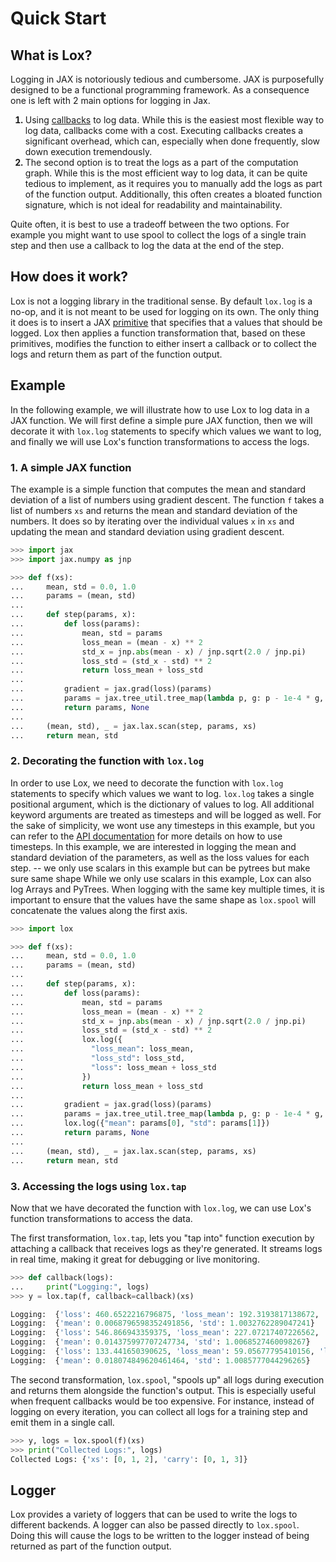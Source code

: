 # Quick Start

## What is Lox?

Logging in JAX is notoriously tedious and cumbersome.
JAX is purposefully designed to be a functional programming framework.
As a consequence one is left with 2 main options for logging in Jax.

<style>
    ol > li::marker {
      font-weight: bold;
    }
</style>
<ol>
  <li> Using <a href="https://docs.jax.dev/en/latest/external-callbacks.html">callbacks</a> to log data. While this is the easiest most flexible way to log data, callbacks come with a cost.
  Executing callbacks creates a significant overhead, which can, especially when done frequently, slow down execution tremendously.</li>
  <li> The second option is to treat the logs as a part of the computation graph. While this is the most efficient way to log data, it can be quite tedious to implement, as it
  requires you to manually add the logs as part of the function output. Additionally, this often creates a bloated function signature, which is not ideal for readability and maintainability.</li>
</ol>

Quite often, it is best to use a tradeoff between the two options.
For example you might want to use spool to collect the logs of a single train step and then
use a callback to log the data at the end of the step.


## How does it work?

Lox is not a logging library in the traditional sense.
By default `lox.log` is a no-op, and it is not meant to be used for logging on its own.
The only thing it does is to insert a JAX [primitive](https://docs.jax.dev/en/latest/jax-primitives.html) that specifies that a values that should be logged.
Lox then applies a function transformation that, based on these primitives, modifies the
function to either insert a callback or to collect the logs and return them as part of the function output.


## Example

In the following example, we will illustrate how to use Lox to log data in a JAX function.
We will first define a simple pure JAX function, then we will decorate it with `lox.log` statements to specify which values we want to log, and finally we will use Lox's function transformations to access the logs.

### 1. A simple JAX function

The example is a simple function that computes the mean and standard deviation of a list of numbers using gradient descent.
The function `f` takes a list of numbers `xs` and returns the mean and standard deviation of the numbers.
It does so by iterating over the individual values `x` in `xs` and updating the mean and standard deviation using gradient descent.

```python
>>> import jax
>>> import jax.numpy as jnp

>>> def f(xs):
...     mean, std = 0.0, 1.0
...     params = (mean, std)
...
...     def step(params, x):
...         def loss(params):
...             mean, std = params
...             loss_mean = (mean - x) ** 2
...             std_x = jnp.abs(mean - x) / jnp.sqrt(2.0 / jnp.pi)
...             loss_std = (std_x - std) ** 2
...             return loss_mean + loss_std
...
...         gradient = jax.grad(loss)(params)
...         params = jax.tree_util.tree_map(lambda p, g: p - 1e-4 * g, params, gradient)
...         return params, None
...
...     (mean, std), _ = jax.lax.scan(step, params, xs)
...     return mean, std
```


### 2. Decorating the function with `lox.log`

In order to use Lox, we need to decorate the function with `lox.log` statements to specify which values we want to log.
`lox.log` takes a single positional argument, which is the dictionary of values to log.
All additional keyword arguments are treated as timesteps and will be logged as well.
For the sake of simplicity, we wont use any timesteps in this example, but you can refer to the [API documentation](api.md) for more details on how to use timesteps.
In this example, we are interested in logging the mean and standard deviation of the parameters, as well as the loss values for each step.
-- we only use scalars in this example but can be pytrees but make sure same shape
While we only use scalars in this example, Lox can also log Arrays and PyTrees.
When logging with the same key multiple times, it is important to ensure that the values have the same shape as `lox.spool` will concatenate the values along the first axis.

```python
>>> import lox

>>> def f(xs):
...     mean, std = 0.0, 1.0
...     params = (mean, std)
...
...     def step(params, x):
...         def loss(params):
...             mean, std = params
...             loss_mean = (mean - x) ** 2
...             std_x = jnp.abs(mean - x) / jnp.sqrt(2.0 / jnp.pi)
...             loss_std = (std_x - std) ** 2
...             lox.log({
...               "loss_mean": loss_mean, 
...               "loss_std": loss_std, 
...               "loss": loss_mean + loss_std
...             })
...             return loss_mean + loss_std
...
...         gradient = jax.grad(loss)(params)
...         params = jax.tree_util.tree_map(lambda p, g: p - 1e-4 * g, params, gradient)
...         lox.log({"mean": params[0], "std": params[1]})
...         return params, None
...
...     (mean, std), _ = jax.lax.scan(step, params, xs)
...     return mean, std
```

### 3. Accessing the logs using `lox.tap`

Now that we have decorated the function with `lox.log`, we can use Lox's function transformations to access the data.  



The first transformation, `lox.tap`, lets you "tap into" function execution by attaching a callback that receives logs as they're generated. It streams logs in real time, making it great for debugging or live monitoring.

```python
>>> def callback(logs):
...     print("Logging:", logs)
>>> y = lox.tap(f, callback=callback)(xs)

Logging:  {'loss': 460.6522216796875, 'loss_mean': 192.3193817138672, 'loss_std': 268.3328552246094}
Logging:  {'mean': 0.0068796598352491856, 'std': 1.0032762289047241}
Logging:  {'loss': 546.866943359375, 'loss_mean': 227.07217407226562, 'loss_std': 319.7947692871094}
Logging:  {'mean': 0.014375997707247734, 'std': 1.0068527460098267}
Logging:  {'loss': 133.441650390625, 'loss_mean': 59.05677795410156, 'loss_std': 74.3848648071289}
Logging:  {'mean': 0.018074849620461464, 'std': 1.0085777044296265}
```

The second transformation, `lox.spool`, "spools up" all logs during execution and returns them alongside the function's output. 
This is especially useful when frequent callbacks would be too expensive. 
For instance, instead of logging on every iteration, you can collect all logs for a training step and emit them in a single call.
```python
>>> y, logs = lox.spool(f)(xs)
>>> print("Collected Logs:", logs)
Collected Logs: {'xs': [0, 1, 2], 'carry': [0, 1, 3]}
```

## Logger

Lox provides a variety of loggers that can be used to write the logs to different backends.
A logger can also be passed directly to `lox.spool`.
Doing this will cause the logs to be written to the logger instead of being returned as part of the function output.
